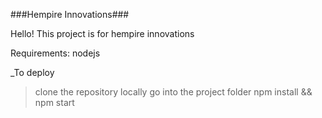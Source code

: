 ###Hempire Innovations###

Hello! This project is for hempire innovations

Requirements:
nodejs

_To deploy
> clone the repository locally
> go into the project folder
> npm install && npm start
